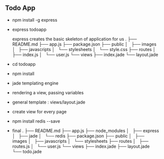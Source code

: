 ## Todo App

+ npm install -g express
+ express todoapp

  express creates the basic skeleton of application for us
  .
  ├── README.md
  ├── app.js
  ├── package.json
  ├── public
  │   ├── images
  │   ├── javascripts
  │   └── stylesheets
  │       └── style.css
  ├── routes
  │   ├── index.js
  │   └── user.js
  └── views
      ├── index.jade
      └── layout.jade

+ cd todoapp
+ npm install
+ jade templating engine
+ rendering a view, passing variables
+ general template : views/layout.jade
+ create view for every page
+ npm install redis --save
+ final
  .
  ├── README.md
  ├── app.js
  ├── node_modules
  │   ├── express
  │   ├── jade
  │   └── redis
  ├── package.json
  ├── public
  │   ├── images
  │   ├── javascripts
  │   └── stylesheets
  ├── routes
  │   ├── routes.js
  │   └── user.js
  └── views
      ├── index.jade
      ├── layout.jade
      └── todo.jade
